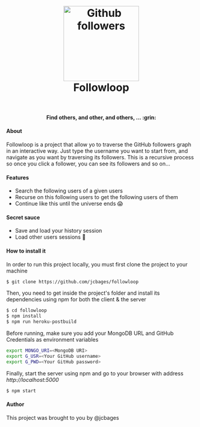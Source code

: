 <h1 align="center">
  <br>
  <a href="#"><img width="200" src="https://assets-cdn.github.com/images/modules/logos_page/Octocat.png" alt="Github followers"></a>
  <br>
  Followloop
  <br>
  <br>
</h1>

<h4 align="center">Find others, and other, and others, ... :grin:</h4>

#### About

Followloop is a project that allow yo to traverse the GitHub followers graph in an interactive way. Just type the username you want to start from, and navigate as you want by traversing its followers. This is a recursive process so once you click a follower, you can see its followers and so on...

#### Features

  - Search the following users of a given users
  - Recurse on this following users to get the following users of them
  - Continue like this until the universe ends :scream:

#### Secret sauce

  - Save and load your history session
  - Load other users sessions :speak_no_evil:
 
#### How to install it

In order to run this project locally, you must first clone the project to your machine

```sh
$ git clone https://github.com/jcbages/followloop
```

Then, you need to get inside the project's folder and install its dependencies using npm for both the client & the server

```sh
$ cd followloop
$ npm install
$ npm run heroku-postbuild
```

Before running, make sure you add your MongoDB URL and GitHub Credentials as environment variables

```sh
export MONGO_URI=<MongoDB URI>
export G_USR=<Your GitHub username>
export G_PWD=<Your GitHub password>
```

Finally, start the server using npm and go to your browser with address *http://localhost:5000*

```sh
$ npm start
```

#### Author

This project was brought to you by @jcbages
